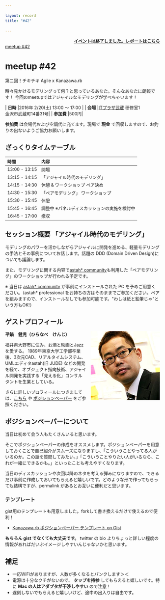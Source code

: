 ```yaml
---

layout: record
title: "#42"

---
```


<div style="text-align: right;"><a href="./report.html"><strong>イベントは終了しました。レポートはこちら</strong></a></div>

<div class="doorkeeper-widget">
<a class="doorkeeper-registration-widget" href="https://kzrb.doorkeeper.jp/events/36346">meetup #42</a><script src="http://widgets.doorkeeper.jp/w/widget.js"></script>
</div>

# meetup #42

第二回！チキチキ Agile x Kanazawa.rb

時々見かけるモデリングって何？と思っているあなた。そんなあなたに朗報です！
今回のmeetupではアジャイルなモデリングが学べちゃいます！


| **日時**   |2016年 2/20(土) 13:00 〜 17:00                         |
| **会場**   |[ITプラザ武蔵](http://www.bp-musashi.jp/) 研修室1<br>金沢市武蔵町14番31号|
| **参加費** |500円|

**参加費** は会場代および空調代に充てます。現場で **現金** で回収しますので、お釣りの出ないようご協力お願いします。

## ざっくりタイムテーブル

| 時間 | 内容 |
|:---|:---|
| 13:00 - 13:15 | 開場 |
| 13:15 - 14:15 | 「アジャイル時代のモデリング」 |
| 14:15 - 14:30 | 休憩 & ワークショップ ペア決め |
| 14:30 - 15:30 | 「ペアモデリング」 ワークショップ |
| 15:30 - 15:45 | 休憩 |
| 15:45 - 16:45 | 調整中 ※パネルディスカッションの実施を検討中 |
| 16:45 - 17:00 | 撤収 |

## セッション概要 「アジャイル時代のモデリング」

モデリングのパワーを活かしながらアジャイルに開発を進める、軽量モデリングの手法とその事例についてお話します。話題の DDD (Domain Driven Design)についても議論します。

また、モデリングに関する内容で[astah* community](http://astah.change-vision.com/ja/product/astah-community.html)も利用した「ペアモデリング」のワークショップが行われる予定です。

※ 当日は [astah* community](http://astah.change-vision.com/ja/product/astah-community.html)  が事前にインストールされた PC を予めご用意ください。（astah* professional をお持ちの方はそのままでご参加ください。ペアを組みますので、インストールなしでも参加可能です。"わしは紙と鉛筆じゃ"という方もOK!）


## ゲストプロフィール

<img style="float: right; margin-left: 1em;" src="hiranabe.jpg" alt="hiranabe">

**平鍋　健児（ひらなべ　けんじ）**

福井県大野市に住み、お酒と映画とJazzを愛する。
1989年東京大学工学部卒業後、3次元CAD、リアルタイムシステム、UMLエディタastah(旧 JUDE) などの開発を経て、オブジェクト指向技術、アジャイル開発を実践する「見える化」コンサルタントを生業としている。

さらに詳しいプロフィールにつきましては、[こちら](https://anagileway.wordpress.com/about/) や [ポジションペーパー](https://gist.github.com/kenjihiranabe/11459530f874a371872f) をご参照ください。


## ポジションペーパーについて

当日は初めて会う人もたくさんいると思います。

そこでポジションペーパーの作成をオススメします。ポジションペーパーを用意しておくことで自己紹介がスムーズになりますし、「こういうことやってる人がいるのか。この話を質問してみたい。」「こういうことやりたい人がいるなら、これが一緒にできるかも。」といったことも考えやすくなります。

当日のディスカッションや次回以降のネタを考える弾みになりますので、できるだけ事前に作成しておいてもらえると嬉しいです。どのような形で作ってもらっても結構ですが、permalink があるとお互いに便利だと思います。


### テンプレート

gist用のテンプレートも用意しました。forkして書き換えるだけで使えるので便利！

- [Kanazawa.rb ポジションペーパー テンプレート on Gist](https://gist.github.com/5a523ec3180002229a32)

**もちろん gist でなくても大丈夫です。** twitter の bio よりちょっと詳しい程度の情報があればだいぶイメージしやすいんじゃないかと思います。


## 補足

- 一応WiFiがありますが、人数が多くなるとパンクします＞＜
- 電源は十分なクチがないので、 **タップを持参** してもらえると嬉しいです。特に **Mac の人はアダプタが干渉しやすい** ので注意！
- 遅刻しないでもらえると嬉しいけど、途中の出入りは自由です。
